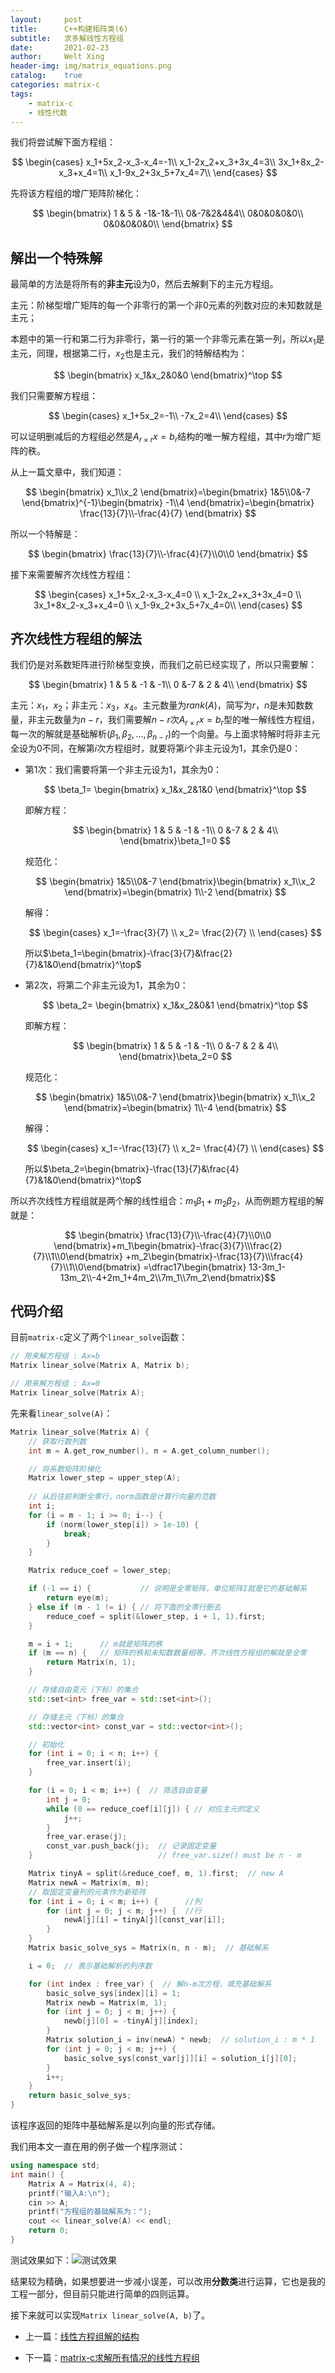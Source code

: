 ```yaml
---
layout:     post
title:      C++构建矩阵类(6)
subtitle:   求多解线性方程组
date:       2021-02-23
author:     Welt Xing
header-img: img/matrix_equations.png
catalog:    true
categories: matrix-c
tags:
    - matrix-c
    - 线性代数
---
```


我们将尝试解下面方程组：

$$
\begin{cases}
x_1+5x_2-x_3-x_4=-1\\
x_1-2x_2+x_3+3x_4=3\\
3x_1+8x_2-x_3+x_4=1\\
x_1-9x_2+3x_5+7x_4=7\\
\end{cases}
$$

先将该方程组的增广矩阵阶梯化：

$$
\begin{bmatrix}
1 & 5 & -1&-1&-1\\
0&-7&2&4&4\\
0&0&0&0&0\\
0&0&0&0&0\\
\end{bmatrix}
$$

## 解出一个特殊解

最简单的方法是将所有的**非主元**设为$0$，然后去解剩下的主元方程组。

主元：阶梯型增广矩阵的每一个非零行的第一个非$0$元素的列数对应的未知数就是主元；

本题中的第一行和第二行为非零行，第一行的第一个非零元素在第一列，所以$x_1$是主元，同理，根据第二行，$x_2$也是主元，我们的特解结构为：

$$
\begin{bmatrix}
x_1&x_2&0&0
\end{bmatrix}^\top
$$

我们只需要解方程组：

$$
\begin{cases}
x_1+5x_2=-1\\
-7x_2=4\\
\end{cases}
$$

可以证明删减后的方程组必然是$A_{r\times r}x=b_r$结构的唯一解方程组，其中$r$为增广矩阵的秩。

从上一篇文章中，我们知道：

$$
\begin{bmatrix}
x_1\\x_2
\end{bmatrix}=\begin{bmatrix}
1&5\\0&-7
\end{bmatrix}^{-1}\begin{bmatrix}
-1\\4
\end{bmatrix}=\begin{bmatrix}
\frac{13}{7}\\-\frac{4}{7}
\end{bmatrix}
$$

所以一个特解是：

$$
\begin{bmatrix}
\frac{13}{7}\\-\frac{4}{7}\\0\\0
\end{bmatrix}
$$

接下来需要解齐次线性方程组：

$$
\begin{cases}
x_1+5x_2-x_3-x_4=0 \\
x_1-2x_2+x_3+3x_4=0 \\
3x_1+8x_2-x_3+x_4=0 \\
x_1-9x_2+3x_5+7x_4=0\\
\end{cases}
$$

## 齐次线性方程组的解法

我们仍是对系数矩阵进行阶梯型变换，而我们之前已经实现了，所以只需要解：

$$
\begin{bmatrix}
1 & 5 & -1 & -1\\
0 &-7 & 2 & 4\\
\end{bmatrix}
$$

主元：$x_1$，$x_2$；非主元：$x_3$，$x_4$。主元数量为$rank(A)$，简写为$r$，$n$是未知数数量，非主元数量为$n-r$，我们需要解$n-r$次$A_{r\times r}x=b_r$型的唯一解线性方程组，每一次的解就是基础解析$(\beta_1,\beta_2,...,\beta_{n-r})$的一个向量。与上面求特解时将非主元全设为$0$不同，在解第$i$次方程组时，就要将第$i$个非主元设为$1$，其余仍是0：

- 第1次：我们需要将第一个非主元设为1，其余为0：

    $$
    \beta_1=
    \begin{bmatrix}
    x_1&x_2&1&0
    \end{bmatrix}^\top
    $$

    即解方程：

    $$
     \begin{bmatrix}
    1 & 5 & -1 & -1\\
    0 &-7 & 2 & 4\\
    \end{bmatrix}\beta_1=0
    $$

    规范化：

    $$
    \begin{bmatrix}
    1&5\\0&-7
    \end{bmatrix}\begin{bmatrix}
    x_1\\x_2
    \end{bmatrix}=\begin{bmatrix}
    1\\-2
    \end{bmatrix}
    $$

    解得：

    $$
    \begin{cases}
    x_1=-\frac{3}{7} \\
    x_2= \frac{2}{7} \\
    \end{cases}
    $$

    所以$\beta_1=\begin{bmatrix}-\frac{3}{7}&\frac{2}{7}&1&0\end{bmatrix}^\top$

- 第2次，将第二个非主元设为1，其余为0：

    $$
    \beta_2=
    \begin{bmatrix}
    x_1&x_2&0&1
    \end{bmatrix}^\top
    $$

    即解方程：

    $$
     \begin{bmatrix}
    1 & 5 & -1 & -1\\
    0 &-7 & 2 & 4\\
    \end{bmatrix}\beta_2=0
    $$

    规范化：

    $$
    \begin{bmatrix}
    1&5\\0&-7
    \end{bmatrix}\begin{bmatrix}
    x_1\\x_2
    \end{bmatrix}=\begin{bmatrix}
    1\\-4
    \end{bmatrix}
    $$

    解得：

    $$
    \begin{cases}
    x_1=-\frac{13}{7} \\
    x_2= \frac{4}{7} \\
    \end{cases}
    $$

    所以$\beta_2=\begin{bmatrix}-\frac{13}{7}&\frac{4}{7}&1&0\end{bmatrix}^\top$

所以齐次线性方程组就是两个解的线性组合：$m_1\beta_1+m_2\beta_2$，从而例题方程组的解就是：

$$
\begin{bmatrix}
\frac{13}{7}\\-\frac{4}{7}\\0\\0
\end{bmatrix}+m_1\begin{bmatrix}-\frac{3}{7}\\\frac{2}{7}\\1\\0\end{bmatrix}
+m_2\begin{bmatrix}-\frac{13}{7}\\\frac{4}{7}\\1\\0\end{bmatrix}
=\dfrac17\begin{bmatrix}
13-3m_1-13m_2\\-4+2m_1+4m_2\\7m_1\\7m_2\end{bmatrix}$$

## 代码介绍

目前`matrix-c`定义了两个`linear_solve`函数：

```cpp
// 用来解方程组 : Ax=b
Matrix linear_solve(Matrix A, Matrix b);

// 用来解方程组 : Ax=0
Matrix linear_solve(Matrix A);
```

先来看`linear_solve(A)`：

```cpp
Matrix linear_solve(Matrix A) {
    // 获取行数列数
    int m = A.get_row_number(), n = A.get_column_number();

    // 将系数矩阵阶梯化
    Matrix lower_step = upper_step(A);
    
    // 从后往前判断全零行，norm函数是计算行向量的范数
    int i;
    for (i = m - 1; i >= 0; i--) {
        if (norm(lower_step[i]) > 1e-10) {
            break;
        }
    }

    Matrix reduce_coef = lower_step;

    if (-1 == i) {           // 说明是全零矩阵，单位矩阵I就是它的基础解系
        return eye(m);
    } else if (m - 1 != i) { // 将下面的全零行删去
        reduce_coef = split(&lower_step, i + 1, 1).first;
    }

    m = i + 1;      // m就是矩阵的秩
    if (m == n) {   // 矩阵的秩和未知数数量相等，齐次线性方程组的解就是全零
        return Matrix(n, 1);
    }

    // 存储自由变元（下标）的集合
    std::set<int> free_var = std::set<int>();

    // 存储主元（下标）的集合
    std::vector<int> const_var = std::vector<int>();

    // 初始化
    for (int i = 0; i < n; i++) {
        free_var.insert(i);
    }

    for (i = 0; i < m; i++) {  // 筛选自由变量
        int j = 0;
        while (0 == reduce_coef[i][j]) { // 对应主元的定义
            j++;
        }
        free_var.erase(j);
        const_var.push_back(j);  // 记录固定变量
    }                            // free_var.size() must be n - m

    Matrix tinyA = split(&reduce_coef, m, 1).first;  // new A
    Matrix newA = Matrix(m, m);
    // 取固定变量列的元素作为新矩阵
    for (int i = 0; i < m; i++) {      //列
        for (int j = 0; j < m; j++) {  //行
            newA[j][i] = tinyA[j][const_var[i]];
        }
    }
    Matrix basic_solve_sys = Matrix(n, n - m);  // 基础解系

    i = 0;  // 表示基础解析的列序数

    for (int index : free_var) {  // 解n-m次方程，填充基础解系
        basic_solve_sys[index][i] = 1;
        Matrix newb = Matrix(m, 1);
        for (int j = 0; j < m; j++) {
            newb[j][0] = -tinyA[j][index];
        }
        Matrix solution_i = inv(newA) * newb;  // solution_i : m * 1
        for (int j = 0; j < m; j++) {
            basic_solve_sys[const_var[j]][i] = solution_i[j][0];
        }
        i++;
    }
    return basic_solve_sys;
}
```

该程序返回的矩阵中基础解系是以列向量的形式存储。

我们用本文一直在用的例子做一个程序测试：

```cpp
using namespace std;
int main() {
    Matrix A = Matrix(4, 4);
    printf("输入A:\n");
    cin >> A;
    printf("方程组的基础解系为：");
    cout << linear_solve(A) << endl;
    return 0;
}
```

测试效果如下：![测试效果](/img/solve_test.png)

结果较为精确，如果想要进一步减小误差，可以改用**分数类**进行运算，它也是我的工程一部分，但目前只能进行简单的四则运算。

接下来就可以实现`Matrix linear_solve(A, b)`了。

- 上一篇：[线性方程组解的结构](https://welts.xyz/matrix-c/2021/02/23/matrix6/)

- 下一篇：[matrix-c求解所有情况的线性方程组](https://welts.xyz/matrix-c/2021/02/26/matrix8/)
